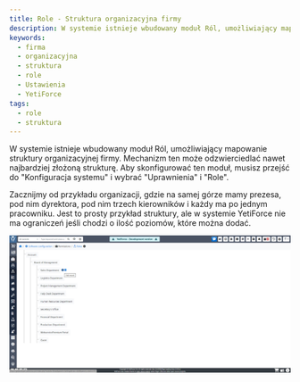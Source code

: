 ```yaml
---
title: Role - Struktura organizacyjna firmy
description: W systemie istnieje wbudowany moduł Ról, umożliwiający mapowanie struktury organizacyjnej firmy.
keywords:
  - firma
  - organizacyjna
  - struktura
  - role
  - Ustawienia
  - YetiForce
tags:
  - role
  - struktura
---
```


W systemie istnieje wbudowany moduł Ról, umożliwiający mapowanie struktury organizacyjnej firmy. Mechanizm ten może odzwierciedlać nawet najbardziej złożoną strukturę. Aby skonfigurować ten moduł, musisz przejść do "Konfiguracja systemu" i wybrać "Uprawnienia" i "Role".

Zacznijmy od przykładu organizacji, gdzie na samej górze mamy prezesa, pod nim dyrektora, pod nim trzech kierowników i każdy ma po jednym pracowniku. Jest to prosty przykład struktury, ale w systemie YetiForce nie ma ograniczeń jeśli chodzi o ilość poziomów, które można dodać.

![role-1.jpg](role-1.jpg)
